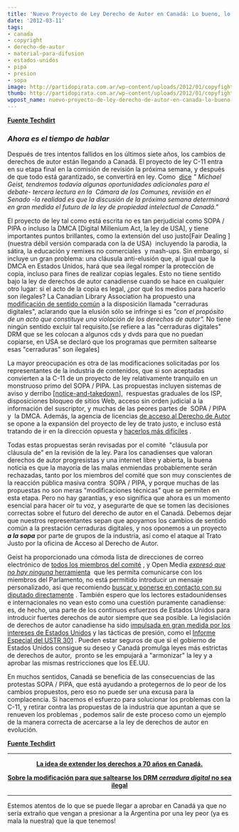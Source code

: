 ```yaml
---
title: 'Nuevo Proyecto de Ley Derecho de Autor en Canadá: Lo bueno, lo malo y lo dudoso'
date: '2012-03-11'
tags:
- canada
- copyright
- derecho-de-autor
- material-para-difusion
- estados-unidos
- pipa
- presion
- sopa
image: http://partidopirata.com.ar/wp-content/uploads/2012/01/copyfight_canada2.gif
thumb: http://partidopirata.com.ar/wp-content/uploads/2012/01/copyfight_canada2-150x150.gif
wppost_name: nuevo-proyecto-de-ley-derecho-de-autor-en-canada-lo-bueno-lo-malo-y-lo-dudoso
---
```


<strong><a href="http://www.techdirt.com/articles/20120309/13442618055/canadas-new-copyright-bill-good-bad-undecided.shtml" target="_blank">Fuente Techdirt</a></strong>
<h3><em>A</em><em>hora es el tiempo de hablar</em></h3>
Después de tres intentos fallidos en los últimos siete años, los cambios de derechos de autor están llegando a Canadá. El proyecto de ley C-11 entra en su etapa final en la comisión de revisión la próxima semana, y después de que todo está garantizado, se convertirá en ley. Como  <a href="http://translate.googleusercontent.com/translate_c?hl=es&amp;ie=UTF8&amp;prev=_t&amp;rurl=translate.google.com&amp;sl=en&amp;tl=es&amp;u=http://www.michaelgeist.ca/content/view/6366/125/&amp;usg=ALkJrhiWpl4aPbi4VWtLXOF5hqRR-GZEiA" target="_blank">dice</a> <em>" Michael Geist, tendremos todavía algunas oportunidades adicionales para el debate- tercera lectura en la  Cámara de los Comunes, revisión en el Senado -la realidad es que la discusión de la próxima semana determinará en gran medida el futuro de la ley de propiedad intelectual de Canadá."</em>

El proyecto de ley tal como está escrita no es tan perjudicial como SOPA / PIPA o incluso la DMCA [Digital Millenium Act, la ley de USA], y tiene importantes puntos brillantes, como la extensión del uso justo[Fair Dealing ] (nuestra débil versión comparada con la de USA)  incluyendo la parodia, la sátira, la educación y remixes no comerciales  y mash-ups. Sin embargo, sí incluye un gran problema: una cláusula anti-elusión que, al igual que la DMCA en Estados Unidos, hará que sea ilegal romper la protección de copia, incluso para fines de realizar copias legales. Esto no tiene sentido bajo la ley de derechos de autor canadiense cuando se hace en cualquier otro lugar: si el acto de la copia es legal, ¿por qué los medios para hacerlo son ilegales? La Canadian Library Association ha propuesto una <a href="http://translate.googleusercontent.com/translate_c?hl=es&amp;ie=UTF8&amp;prev=_t&amp;rurl=translate.google.com&amp;sl=en&amp;tl=es&amp;u=http://www.michaelgeist.ca/content/view/6341/125/&amp;usg=ALkJrhg7aKt96XfnSx7EL42YS5dcOr4_1A" target="_blank">modificación de sentido común</a> a la disposición llamada "cerraduras digitales", aclarando que la elusión sólo se infringe si es <em>"con el propósito de un acto que constituye una violación de los derechos de autor".</em> No tiene ningún sentido excluir tal requisito.[se refiere a las "cerraduras digitales" DRM que se les colocan a algunos cds y dvds para que no puedan copiarse, en USA se declaró que los programas que permiten saltearse esas "cerraduras" son ilegales]

La mayor preocupación es otra de las modificaciones solicitadas por los representantes de la industria de contenidos, que si son aceptadas convierten a la C-11 de un proyecto de ley relativamente tranquilo en un monstruoso primo del SOPA / PIPA. Las propuestas incluyen sistemas de aviso y derribo [<a href="http://partidopirata.com.ar/2543/analisis-sobre-%E2%80%9Cnotice-and-takedown%E2%80%9D-lo-que-hace-youtube-por-ejemplo-cuando-borra-algo" target="_blank">notice-and-takedown</a>],  respuestas graduales de los ISP, disposiciones bloqueo de sitios Web, acceso sin orden judicial a la información del suscriptor, y muchas de las peores partes de  SOPA / PIPA y  la DMCA. Además, la agencia de licencias <a href="http://translate.googleusercontent.com/translate_c?hl=es&amp;ie=UTF8&amp;prev=_t&amp;rurl=translate.google.com&amp;sl=en&amp;tl=es&amp;u=http://www.accesscopyright.ca/&amp;usg=ALkJrhg-cobm0lFPWbViHw1pxmRZBBYl0Q" target="_blank">de acceso al Derecho de Autor</a> se opone a la expansión del proyecto de ley de trato justo, e incluso está tratando de ir en la dirección opuesta y <a href="http://translate.googleusercontent.com/translate_c?hl=es&amp;ie=UTF8&amp;prev=_t&amp;rurl=translate.google.com&amp;sl=en&amp;tl=es&amp;u=http://www.michaelgeist.ca/content/view/6362/125/&amp;usg=ALkJrhiFraCrX0uolUibMLyDKuWBFUz9pQ" target="_blank">hacerlos más difíciles</a> .

Todas estas propuestas serán revisadas por el comité  "cláusula por cláusula de" en la revisión de la ley. Para los canadienses que valoran derechos de autor progresistas y una internet libre y abierta, la buena noticia es que la mayoría de las malas enmiendas probablemente serán rechazadas, tanto por los miembros del comité que son muy conscientes de la reacción pública masiva contra  SOPA / PIPA, y porque muchas de las propuestas no son meras "modificaciones técnicas" que se permiten en esta etapa. Pero no hay garantías, y eso significa que ahora es un momento esencial para hacer oír tu voz, y asegurarte de que se tomen las decisiones correctas sobre el futuro del derecho de autor en el Canadá. Debemos dejar que nuestros representantes sepan que apoyamos los cambios de sentido común a la prestación cerraduras digitales, y nos oponemos a un proyecto<strong><em> a la sopa</em></strong> por parte de grupos de la industria, así como el ataque al Trato Justo por la oficina de Acceso al Derecho de Autor.

Geist ha proporcionado una cómoda lista de direcciones de correo electrónico de <a href="http://translate.googleusercontent.com/translate_c?hl=es&amp;ie=UTF8&amp;prev=_t&amp;rurl=translate.google.com&amp;sl=en&amp;tl=es&amp;u=http://www.michaelgeist.ca/content/view/6366/125/&amp;usg=ALkJrhiWpl4aPbi4VWtLXOF5hqRR-GZEiA" target="_blank">todos los miembros del comité</a> , y Open Media <a href="http://translate.googleusercontent.com/translate_c?hl=es&amp;ie=UTF8&amp;prev=_t&amp;rurl=translate.google.com&amp;sl=en&amp;tl=es&amp;u=http://openmedia.ca/SayNo&amp;usg=ALkJrhja-zVdD-B2rkLBtqN8PHJrueUawQ" target="_blank"><em>expresó que no hay ninguna</em> herramienta</a>  que les permita comunicarse con los miembros del Parlamento, no está permitido introducir un mensaje personalizado, así que recomiendo <a href="http://translate.googleusercontent.com/translate_c?hl=es&amp;ie=UTF8&amp;prev=_t&amp;rurl=translate.google.com&amp;sl=en&amp;tl=es&amp;u=http://www.parl.gc.ca/Parlinfo/Compilations/HouseOfCommons/MemberByPostalCode.aspx%3FMenu%3DHOC&amp;usg=ALkJrhjli9GnYf9fgF2tXK14vNzqcQVKxQ" target="_blank">buscar y ponerse en contacto con su diputado directamente</a> . También espero que los lectores estadounidenses e internacionales no vean esto como una cuestión puramente canadiense: es, de hecho, una parte de los continuos esfuerzos de Estados Unidos para introducir fuertes derechos de autor siempre que sea posible. La legislación de derechos de autor canadiense ha sido <a href="http://translate.googleusercontent.com/translate_c?hl=es&amp;ie=UTF8&amp;prev=_t&amp;rurl=translate.google.com&amp;sl=en&amp;tl=es&amp;u=http://www.techdirt.com/articles/20110428/15020614073/latest-wikileaks-release-shows-how-us-completely-drove-canadian-copyright-reform-efforts.shtml&amp;usg=ALkJrhgNzJVNYXuc9iE2QypIJcYsjFV9Dg">impulsada en gran medida por los intereses de Estados Unidos</a> y las tácticas de presión, como el <a href="http://translate.googleusercontent.com/translate_c?hl=es&amp;ie=UTF8&amp;prev=_t&amp;rurl=translate.google.com&amp;sl=en&amp;tl=es&amp;u=http://www.techdirt.com/articles/20120202/03112717635/tell-ustr-to-stop-being-pawn-hollywood-lobbyists.shtml&amp;usg=ALkJrhhKFcDGId6UewDWkVLlSiM3RdQr5w">Informe Especial del USTR 301</a> . Pueden estar seguros de que si el gobierno de Estados Unidos consigue su deseo y Canadá promulga leyes más estrictas de derechos de autor,  pronto se les empujará a "armonizar" la ley y a aprobar las mismas restricciones que los EE.UU.

En muchos sentidos, Canadá se beneficia de las consecuencias de las protestas SOPA / PIPA, que está ayudando a protegernos de lo peor de los cambios propuestos, pero eso no puede ser una excusa para la complacencia. Si hacemos el esfuerzo para solucionar los problemas con la C-11, y retirar contra las propuestas de la industria que apuntan a que se renueven los problemas , podemos salir de este proceso como un ejemplo de la manera correcta de acercarse a la ley de derechos de autor en evolución.

<strong><a href="http://www.techdirt.com/articles/20120309/13442618055/canadas-new-copyright-bill-good-bad-undecided.shtml" target="_blank">Fuente Techdirt</a></strong>

<hr />
<p style="text-align: center;"><strong><a href="http://partidopirata.com.ar/2736/canada-pretende-extender-el-derecho-de-autor-a-70-anos-si-sos-canadiense-escribile-al-congreso">La idea de extender los derechos a 70 años en Canadá.</a></strong></p>
<p style="text-align: center;"><strong><a href="http://www.derechoaleer.org/2009/07/copyfight-en-canada.html" target="_blank">Sobre la modificación para que saltearse los DRM <em>cerradura digital</em> no sea ilegal</a></strong></p>


<hr />

Estemos atentos de lo que se puede llegar a aprobar en Canadá ya que no sería extraño que vengan a presionar a la Argentina por una ley peor (ya es mala la nuestra) que la que tenemos!
